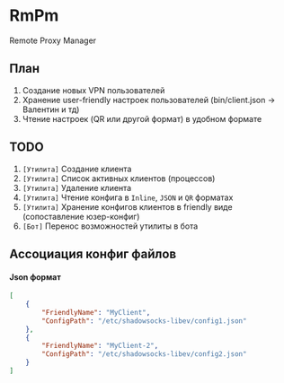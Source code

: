 # RmPm
Remote Proxy Manager

## План

1. Создание новых VPN пользователей
2. Хранение user-friendly настроек пользователей (bin/client.json -> Валентин и тд)
3. Чтение настроек (QR или другой формат) в удобном формате

## TODO

1. `[Утилита]` Создание клиента
2. `[Утилита]` Список активных клиентов (процессов)
3. `[Утилита]` Удаление клиента
4. `[Утилита]` Чтение конфига в `Inline`, `JSON` и `QR` форматах
5. `[Утилита]` Хранение конфигов клиентов в friendly виде (сопоставление юзер-конфиг)
6. `[Бот]` Перенос возможностей утилиты в бота

## Ассоциация конфиг файлов

#### Json формат

```json
[
    {
    	"FriendlyName": "MyClient",
    	"ConfigPath": "/etc/shadowsocks-libev/config1.json"
	},
    {
        "FriendlyName": "MyClient-2",
    	"ConfigPath": "/etc/shadowsocks-libev/config2.json"
    }
]
```